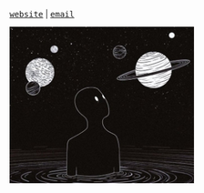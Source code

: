 <samp>[website](https://jonasiwnl.github.io)</samp> | <samp>[email](mailto:jonasg@umich.edu)</samp>

<img height="275" src="https://github.com/jonasiwnl/jonasiwnl/blob/main/assets/afoolmoonnight.jpg?raw=true" />

<!--
<div>
  <img height="175" align="center" src="https://streak-stats.demolab.com?user=jonasiwnl&theme=tokyonight&border_radius=4.5" />
  <img height="175" align="center" src="https://github-readme-stats.vercel.app/api/top-langs/?username=jonasiwnl&layout=compact&theme=tokyonight&hide=astro,html" />
</div>
-->
